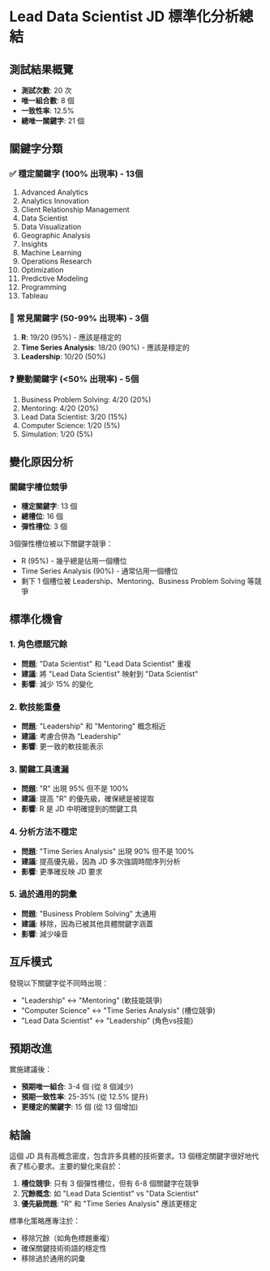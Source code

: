 # Lead Data Scientist JD 標準化分析總結

## 測試結果概覽

- **測試次數**: 20 次
- **唯一組合數**: 8 個
- **一致性率**: 12.5%
- **總唯一關鍵字**: 21 個

## 關鍵字分類

### ✅ 穩定關鍵字 (100% 出現率) - 13個
1. Advanced Analytics
2. Analytics Innovation
3. Client Relationship Management
4. Data Scientist
5. Data Visualization
6. Geographic Analysis
7. Insights
8. Machine Learning
9. Operations Research
10. Optimization
11. Predictive Modeling
12. Programming
13. Tableau

### 🔄 常見關鍵字 (50-99% 出現率) - 3個
1. **R**: 19/20 (95%) - 應該是穩定的
2. **Time Series Analysis**: 18/20 (90%) - 應該是穩定的
3. **Leadership**: 10/20 (50%)

### ❓ 變動關鍵字 (<50% 出現率) - 5個
1. Business Problem Solving: 4/20 (20%)
2. Mentoring: 4/20 (20%)
3. Lead Data Scientist: 3/20 (15%)
4. Computer Science: 1/20 (5%)
5. Simulation: 1/20 (5%)

## 變化原因分析

### 關鍵字槽位競爭
- **穩定關鍵字**: 13 個
- **總槽位**: 16 個
- **彈性槽位**: 3 個

3個彈性槽位被以下關鍵字競爭：
- R (95%) - 幾乎總是佔用一個槽位
- Time Series Analysis (90%) - 通常佔用一個槽位
- 剩下 1 個槽位被 Leadership、Mentoring、Business Problem Solving 等競爭

## 標準化機會

### 1. 角色標題冗餘
- **問題**: "Data Scientist" 和 "Lead Data Scientist" 重複
- **建議**: 將 "Lead Data Scientist" 映射到 "Data Scientist"
- **影響**: 減少 15% 的變化

### 2. 軟技能重疊
- **問題**: "Leadership" 和 "Mentoring" 概念相近
- **建議**: 考慮合併為 "Leadership"
- **影響**: 更一致的軟技能表示

### 3. 關鍵工具遺漏
- **問題**: "R" 出現 95% 但不是 100%
- **建議**: 提高 "R" 的優先級，確保總是被提取
- **影響**: R 是 JD 中明確提到的關鍵工具

### 4. 分析方法不穩定
- **問題**: "Time Series Analysis" 出現 90% 但不是 100%
- **建議**: 提高優先級，因為 JD 多次強調時間序列分析
- **影響**: 更準確反映 JD 要求

### 5. 過於通用的詞彙
- **問題**: "Business Problem Solving" 太通用
- **建議**: 移除，因為已被其他具體關鍵字涵蓋
- **影響**: 減少噪音

## 互斥模式

發現以下關鍵字從不同時出現：
- "Leadership" ↔ "Mentoring" (軟技能競爭)
- "Computer Science" ↔ "Time Series Analysis" (槽位競爭)
- "Lead Data Scientist" ↔ "Leadership" (角色vs技能)

## 預期改進

實施建議後：
- **預期唯一組合**: 3-4 個 (從 8 個減少)
- **預期一致性率**: 25-35% (從 12.5% 提升)
- **更穩定的關鍵字**: 15 個 (從 13 個增加)

## 結論

這個 JD 具有高概念密度，包含許多具體的技術要求。13 個穩定關鍵字很好地代表了核心要求。主要的變化來自於：

1. **槽位競爭**: 只有 3 個彈性槽位，但有 6-8 個關鍵字在競爭
2. **冗餘概念**: 如 "Lead Data Scientist" vs "Data Scientist"
3. **優先級問題**: "R" 和 "Time Series Analysis" 應該更穩定

標準化策略應專注於：
- 移除冗餘（如角色標題重複）
- 確保關鍵技術術語的穩定性
- 移除過於通用的詞彙
